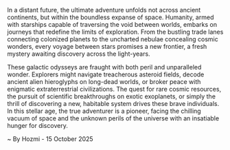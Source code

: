 
In a distant future, the ultimate adventure unfolds not across ancient continents, but within the boundless expanse of space. Humanity, armed with starships capable of traversing the void between worlds, embarks on journeys that redefine the limits of exploration. From the bustling trade lanes connecting colonized planets to the uncharted nebulae concealing cosmic wonders, every voyage between stars promises a new frontier, a fresh mystery awaiting discovery across the light-years.

These galactic odysseys are fraught with both peril and unparalleled wonder. Explorers might navigate treacherous asteroid fields, decode ancient alien hieroglyphs on long-dead worlds, or broker peace with enigmatic extraterrestrial civilizations. The quest for rare cosmic resources, the pursuit of scientific breakthroughs on exotic exoplanets, or simply the thrill of discovering a new, habitable system drives these brave individuals. In this stellar age, the true adventurer is a pioneer, facing the chilling vacuum of space and the unknown perils of the universe with an insatiable hunger for discovery.

~ By Hozmi - 15 October 2025
